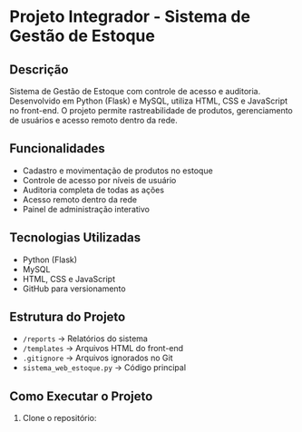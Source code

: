 # Projeto Integrador - Sistema de Gestão de Estoque


## Descrição
Sistema de Gestão de Estoque com controle de acesso e auditoria. Desenvolvido em Python (Flask) e MySQL, utiliza HTML, CSS e JavaScript no front-end. O projeto permite rastreabilidade de produtos, gerenciamento de usuários e acesso remoto dentro da rede.

## Funcionalidades
- Cadastro e movimentação de produtos no estoque
- Controle de acesso por níveis de usuário
- Auditoria completa de todas as ações
- Acesso remoto dentro da rede
- Painel de administração interativo

## Tecnologias Utilizadas
- Python (Flask)
- MySQL
- HTML, CSS e JavaScript
- GitHub para versionamento

## Estrutura do Projeto
- `/reports` → Relatórios do sistema  
- `/templates` → Arquivos HTML do front-end  
- `.gitignore` → Arquivos ignorados no Git  
- `sistema_web_estoque.py` → Código principal  

## Como Executar o Projeto
1. Clone o repositório:
